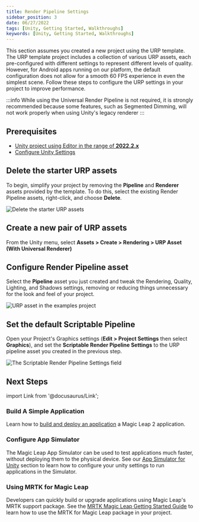 ```yaml
---
title: Render Pipeline Settings
sidebar_position: 3
date: 06/27/2022
tags: [Unity, Getting Started, Walkthroughs]
keywords: [Unity, Getting Started, Walkthroughs]
---
```


This section assumes you created a new project using the URP template. The URP template project includes a collection of various URP assets, each pre-configured with different settings to represent different levels of quality. However, for Android apps running on our platform, the default configuration does not allow for a smooth 60 FPS experience in even the simplest scene. Follow these steps to configure the URP settings in your project to improve performance.

:::info
While using the Universal Render Pipeline is not required, it is strongly recommended because some features, such as Segmented Dimming, will not work properly when using Unity's legacy renderer
:::

## Prerequisites

- [Unity project using Editor in the range of **2022.2.x**](/versioned_docs/version-22-May-2023/guides/unity/getting-started/create-a-project.md)
- [Configure Unity Settings](/versioned_docs/version-22-May-2023/guides/unity/getting-started\configure-unity-settings.md)

## Delete the starter URP assets

To begin, simplify your project by removing the **Pipeline** and **Renderer** assets provided by the template. To do this, select the existing Render Pipeline assets, right-click, and choose **Delete**.

![Delete the starter URP assets](/img/unity/universal-render-pipeline-configuration-1.png)

## Create a new pair of URP assets

From the Unity menu, select **Assets > Create > Rendering > URP Asset (With Universal Renderer)**

## Configure Render Pipeline asset

Select the **Pipeline** asset you just created and tweak the Rendering, Quality, Lighting, and Shadows settings, removing or reducing things unnecessary for the look and feel of your project.

![URP asset in the examples project](/img/unity/universal-render-pipeline-configuration-2.png)

## Set the default Scriptable Pipeline

Open your Project's Graphics settings (**Edit > Project Settings** then select **Graphics**), and set the **Scriptable Render Pipeline Settings** to the URP pipeline asset you created in the previous step.

![The Scriptable Render Pipeline Settings field](/img/unity/universal-render-pipeline-configuration-3.png)

## Next Steps

import Link from '@docusaurus/Link';

<h3><Link to="/docs/guides/unity/getting-started/unity-building-simple-app"> Build A Simple Application</Link> </h3>

Learn how to [build and deploy an application](/versioned_docs/version-22-May-2023/guides/unity/getting-started/unity-building-simple-app.md) a Magic Leap 2 application. 

<h3><Link to="/docs/guides/unity/app-simulator/unity-app-simulator"> Configure App Simulator </Link> </h3>

The Magic Leap App Simulator can be used to test applications much faster, without deploying them to the physical device. See our [App Simulator for Unity](/versioned_docs/version-22-May-2023/guides/unity/app-simulator/unity-app-simulator.md) section to learn how to configure your unity settings to run applications in the Simulator.

<h3><Link to="/docs/guides/third-party/mrtk/mrtk-setup"> Using MRTK for Magic Leap </Link> </h3>

Developers can quickly build or upgrade applications using Magic Leap's MRTK support package. See the [MRTK Magic Leap Getting Started Guide](/versioned_docs/version-22-May-2023/guides/third-party/mrtk/mrtk-setup.md) to learn how to use the MRTK for Magic Leap package in your project.

